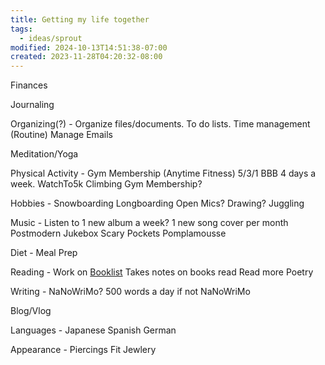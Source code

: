 ```yaml
---
title: Getting my life together
tags:
  - ideas/sprout
modified: 2024-10-13T14:51:38-07:00
created: 2023-11-28T04:20:32-08:00
---
```

Finances

Journaling

Organizing(?) -
Organize files/documents. 
To do lists.
Time management (Routine)
Manage Emails

Meditation/Yoga

Physical Activity -
Gym Membership (Anytime Fitness)
5/3/1 BBB 4 days a week.
WatchTo5k
Climbing Gym Membership?

Hobbies - 
Snowboarding
Longboarding
Open Mics? 
Drawing?
Juggling

Music - 
Listen to 1 new album a week?
1 new song cover per month
Postmodern Jukebox
Scary Pockets
Pomplamousse

Diet - 
Meal Prep

Reading -
Work on [Booklist](Booklist.md)
Takes notes on books read
Read more Poetry
 
Writing - 
NaNoWriMo?
500 words a day if not NaNoWriMo

Blog/Vlog

Languages -
Japanese
Spanish 
German

Appearance - 
Piercings
Fit
Jewlery